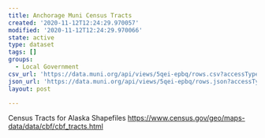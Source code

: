 ```yaml
---
title: Anchorage Muni Census Tracts
created: '2020-11-12T12:24:29.970057'
modified: '2020-11-12T12:24:29.970066'
state: active
type: dataset
tags: []
groups:
  - Local Government
csv_url: 'https://data.muni.org/api/views/5qei-epbq/rows.csv?accessType=DOWNLOAD'
json_url: 'https://data.muni.org/api/views/5qei-epbq/rows.json?accessType=DOWNLOAD'
layout: post

---
```

Census Tracts for Alaska Shapefiles
https://www.census.gov/geo/maps-data/data/cbf/cbf_tracts.html
